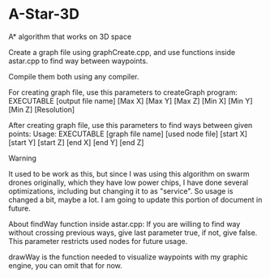 # A-Star-3D
A* algorithm that works on 3D space


Create a graph file using graphCreate.cpp, and use functions inside astar.cpp to find way between waypoints.

Compile them both using any compiler.

For creating graph file, use this parameters to createGraph program: EXECUTABLE [output file name]  [Max X] [Max Y] [Max Z] [Min X] [Min Y] [Min Z] [Resolution]

After creating graph file, use this parameters to find ways between given points: Usage: EXECUTABLE [graph file name] [used node file] [start X] [start Y] [start Z] [end X] [end Y] [end Z]

>[!WARNING]
>It used to be work as this, but since I was using this algorithm on swarm drones originally, which they have low power chips, I have done several optimizations, including but changing it to as "service". So usage is changed a bit, maybe a lot. I am going to update this portion of document in future.

About findWay function inside astar.cpp: If you are willing to find way without crossing previous ways, give last parameter true, if not, give false. This parameter restricts used nodes for future usage.

drawWay is the function needed to visualize waypoints with my graphic engine, you can omit that for now. 
